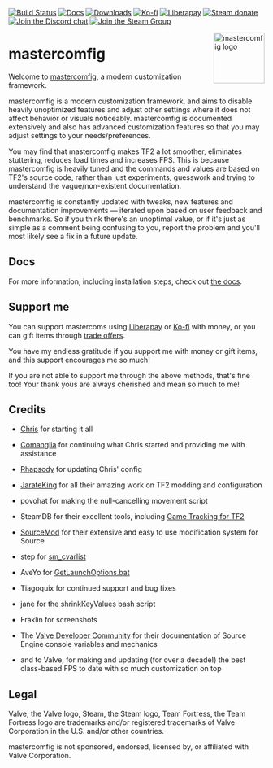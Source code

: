 [![Build Status](https://img.shields.io/github/workflow/status/mastercomfig/mastercomfig/CI?style=flat-square&logo=mastercomfig)](https://github.com/mastercomfig/mastercomfig/actions?query=workflow%3ACI)
[![Docs](https://readthedocs.org/projects/mastercomfig/badge/?version=latest&style=flat-square)](https://docs.mastercomfig.com/)
[![Downloads](https://img.shields.io/github/downloads/mastercomfig/mastercomfig/latest/total.svg?style=flat-square&logo=mastercomfig)](https://mastercomfig.com/app)
[![Ko-fi](https://img.shields.io/badge/Support%20me%20on-Ko--fi-FF5E5B.svg?logo=ko-fi&style=flat-square)](https://ko-fi.com/mastercoms)
[![Liberapay](https://img.shields.io/liberapay/receives/mastercoms.svg?logo=liberapay&style=flat-square)](https://liberapay.com/mastercoms/)
[![Steam donate](https://img.shields.io/badge/Donate%20via-Steam-00adee.svg?style=flat-square&logo=steam)](https://steamcommunity.com/tradeoffer/new/?partner=85845165&token=M9cQHh8N)
[![Join the Discord chat](https://img.shields.io/badge/Discord-mastercomfig-7289da.svg?style=flat-square&logo=discord)](https://discord.gg/CuPb2zV)
[![Join the Steam Group](https://img.shields.io/badge/Steam-mastercomfig-00adee.svg?logo=steam&style=flat-square)](https://steamcommunity.com/groups/comfig)

<img align="right" alt="mastercomfig logo" width="100" src="https://mastercomfig.com/img/mastercomfig_logo.svg">

# mastercomfig

Welcome to [mastercomfig](https://mastercomfig.com/), a modern customization framework.

mastercomfig is a modern customization framework, and aims to disable heavily unoptimized features and adjust other settings where it does not affect behavior or visuals noticeably. mastercomfig is documented extensively and also has advanced customization features so that you may adjust settings to your needs/preferences.

You may find that mastercomfig makes TF2 a lot smoother, eliminates stuttering, reduces load times and increases FPS. This is because mastercomfig is heavily tuned and the commands and values are based on TF2's source code, rather than just experiments, guesswork and trying to understand the vague/non-existent documentation.

mastercomfig is constantly updated with tweaks, new features and documentation improvements — iterated upon based on user feedback and benchmarks. So if you think there's an unoptimal value, or if it's just as simple as a comment being confusing to you, report the problem and you'll most likely see a fix in a future update.

## Docs

For more information, including installation steps, check out [the docs](https://docs.mastercomfig.com/page/).

## Support me

You can support mastercoms using [Liberapay](https://liberapay.com/mastercoms/) or [Ko-fi](https://ko-fi.com/mastercoms) with money, or you can gift items through [trade offers](https://steamcommunity.com/tradeoffer/new/?partner=85845165&token=M9cQHh8N).

You have my endless gratitude if you support me with money or gift items, and this support encourages me so much!

If you are not able to support me through the above methods, that's fine too! Your thank yous are always cherished and mean so much to me!

## Credits

* [Chris](https://chrisdown.name/tf2/) for starting it all

* [Comanglia](https://www.teamfortress.tv/25328/comanglias-config-fps-guide) for
  continuing what Chris started and providing me with assistance

* [Rhapsody](https://rhapsodysl.github.io/perfconfig/) for updating Chris' config

* [JarateKing](https://github.com/JarateKing) for all their amazing work on TF2 modding and configuration

* povohat for making the null-cancelling movement script

* SteamDB for their excellent tools, including [Game Tracking for TF2](https://github.com/SteamDatabase/GameTracking-TF2)

* [SourceMod](https://www.sourcemod.net/credits.php) for their extensive and easy to use modification system for Source

* step for [sm_cvarlist](https://forums.alliedmods.net/showthread.php?p=1298262)

* AveYo for [GetLaunchOptions.bat](https://github.com/AveYo/D-OPTIMIZER/blob/archive/GetLaunchOptions.bat)

* Tiagoquix for continued support and bug fixes

* jane for the shrinkKeyValues bash script

* Fraklin for screenshots

* The [Valve Developer Community](https://developer.valvesoftware.com/wiki/Main_Page)
  for their documentation of Source Engine console variables and mechanics

* and to Valve, for making and updating (for over a decade!) the best class-based FPS to date with so
  much customization on top

## Legal

Valve, the Valve logo, Steam, the Steam logo, Team Fortress, the Team Fortress
logo are trademarks and/or registered trademarks of Valve Corporation in the U.S. and/or other countries.

mastercomfig is not sponsored, endorsed, licensed by, or affiliated with Valve Corporation.
